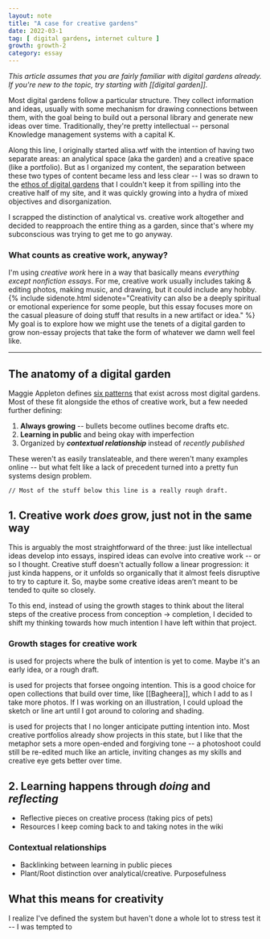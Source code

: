 ```yaml
---
layout: note
title: "A case for creative gardens"
date: 2022-03-1
tag: [ digital gardens, internet culture ]
growth: growth-2
category: essay
---
```


*This article assumes that you are fairly familiar with digital gardens already. <br>If you're new to the topic, try starting with [[digital garden]].*

<span class="newthought">Most digital gardens follow</span> a particular structure. They collect information and ideas, usually with some mechanism for drawing connections between them, with the goal being to build out a personal library and generate new ideas over time. Traditionally, they're pretty intellectual -- personal Knowledge management systems with a capital K.

Along this line, I originally started alisa.wtf with the intention of having two separate areas: an analytical space (<span class="newthought">aka</span> the garden) and a creative space (like a portfolio). But as I organized my content, the separation between these two types of content became less and less clear -- I was so drawn to the [ethos of digital gardens](https://maggieappleton.com/garden-history) that I couldn't keep it from spilling into the creative half of my site, and it was quickly growing into a hydra of mixed objectives and disorganization.

I scrapped the distinction of analytical vs. creative work altogether and decided to reapproach the entire thing as a garden, since that's where my subconscious was trying to get me to go anyway.

### What counts as creative work, anyway? 

I'm using *creative work* here in a way that basically means *everything except nonfiction essays*. For me, creative work usually includes taking & editing photos, making music, and drawing, but it could include any hobby.{% include sidenote.html sidenote="Creativity can also be a deeply spiritual or emotional experience for some people, but this essay focuses more on the casual pleasure of doing stuff that results in a new artifact or idea." %} My goal is to explore how we might use the tenets of a digital garden to grow non-essay projects that take the form of whatever we damn well feel like.

<hr>

## The anatomy of a digital garden

Maggie Appleton defines [six patterns](https://maggieappleton.com/garden-history) that exist across most digital gardens. Most of these fit alongside the ethos of creative work, but a few needed further defining:

1. **Always growing** -- bullets become outlines become drafts etc.
2. **Learning in public** and being okay with imperfection
3. Organized by ***contextual relationship*** instead of *recently published*

These weren't as easily translateable, and there weren't many examples online -- but what felt like a lack of precedent turned into a pretty fun systems design problem. 

```// Most of the stuff below this line is a really rough draft.```

## 1. Creative work *does* grow, just not in the same way

This is arguably the most straightforward of the three: just like intellectual ideas develop into essays, inspired ideas can evolve into creative work -- or so I thought. Creative stuff doesn't actually follow a linear progression: it just kinda happens, or it unfolds so organically that it almost feels disruptive to try to capture it. So, maybe some creative ideas aren’t meant to be tended to quite so closely.

To this end, instead of using the growth stages to think about the literal steps of the creative process from conception → completion, I decided to shift my thinking towards how much intention I have left within that project.

### Growth stages for creative work

<span class="tag tag-gr1 sans no-margin-left"></span> is used for projects where the bulk of intention is yet to come. Maybe it's an early idea, or a rough draft.

<span class="tag tag-gr2 sans no-margin-left"></span> is used for projects that forsee ongoing intention. This is a good choice for open collections that build over time, like [[Bagheera]], which I add to as I take more photos. If I was working on an illustration, I could upload the sketch or line art until I got around to coloring and shading.

<span class="tag tag-gr3 sans no-margin-left"></span> is used for projects that I no longer anticipate putting intention into. Most creative portfolios already show projects in this state, but I like that the metaphor sets a more open-ended and forgiving tone -- a photoshoot could still be re-edited much like an article, inviting changes as my skills and creative eye gets better over time. 

## 2. Learning happens through *doing* and *reflecting*

- Reflective pieces on creative process (taking pics of pets)
- Resources I keep coming back to and taking notes in the wiki

### Contextual relationships

- Backlinking between learning in public pieces
- Plant/Root distinction over analytical/creative. Purposefulness 

## What this means for creativity

I realize I've defined the system but haven't done a whole lot to stress test it -- I was tempted to 




